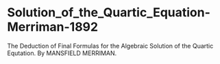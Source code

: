 # Solution_of_the_Quartic_Equation-Merriman-1892
The Deduction of Final Formulas for the Algebraic Solution of the Quartic Equtation.  By MANSFIELD MERRIMAN.
